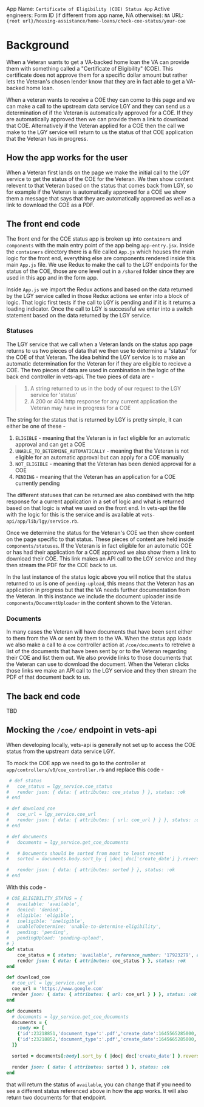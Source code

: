 App Name: `Certificate of Eligibility (COE) Status App`
Active engineers: 
Form ID (if different from app name, NA otherwise): `NA`
URL: `{root url}/housing-assistance/home-loans/check-coe-status/your-coe`


# Background
When a Veteran wants to get a VA-backed home loan the VA can provide them with something called a "Certificate of Eligibility" (COE). This certificate does not approve them for a specific dollar amount but rather lets the Veteran's chosen lender know that they are in fact able to get a VA-backed home loan.

When a veteran wants to receive a COE they can come to this page and we can make a call to the upstream data service LGY and they can send us a determination of if the Veteran is automatically approved for a COE. If they are automatically approved then we can provide them a link to download that COE. Alternatively if the Veteran applied for a COE then the call we make to the LGY service will return to us the status of that COE application that the Veteran has in progress.

## How the app works for the user
When a Veteran first lands on the page we make the initial call to the LGY service to get the status of the COE for the Veteran. We then show content relevent to that Veteran based on the status that comes back from LGY, so for example if the Veteran is automatically approved for a COE we show them a message that says that they are automatically approved as well as a link to download the COE as a PDF.

## The front end code
The front end for the COE status app is broken up into `containers` and `components` with the main entry point of the app being `app-entry.jsx`. Inside the `containers` directory there is a file called `App.js` which houses the main logic for the front end, everything else are components rendered inside this main `App.js` file. We use Redux to make the call to the LGY endpoints for the status of the COE, those are one level out in a `/shared` folder since they are used in this app and in the form app.

Inside `App.js` we import the Redux actions and based on the data returned by the LGY service called in those Redux actions we enter into a block of logic. That logic first tests if the call to LGY is pending and if it is it returns a loading indicator. Once the call to LGY is successful we enter into a switch statement based on the data returned by the LGY service. 


### Statuses
The LGY service that we call when a Veteran lands on the status app page returns to us two pieces of data that we then use to determine a "status" for the COE of that Veteran. The idea behind the LGY service is to make an automatic determination for the Veteran for if they are eligible to recieve a COE. The two pieces of data are used in combination in the logic of the back end controller in vets-api. The two piees of data are -

> 1. A string returned to us in the body of our request to the LGY service for 'status'
> 2. A 200 or 404 http response for any current application the Veteran may have in progress for a COE

The string for the status that is returned by LGY is pretty simple, it can either be one of these -

1. `ELIGIBLE` - meaning that the Veteran is in fact eligible for an automatic approval and can get a COE
2. `UNABLE_TO_DETERMINE_AUTOMATICALLY` - meaning that the Veteran is not eligible for an automatic approval but can apply for a COE manually
3. `NOT_ELIGIBLE` - meaning that the Veteran has been denied approval for a COE
4. `PENDING` - meaning that the Veteran has an application for a COE currently pending

The different statuses that can be returned are also combined with the http response for a current application in a set of logic and what is returned based on that logic is what we used on the front end. In vets-api the file with the logic for this is the service and is available at `vets-api/app/lib/lgy/service.rb`.

Once we determine the status for the Veteran's COE we then show content on the page specific to that status. These pieces of content are held inside `components/statuses`. If the Veteran is in fact eligible for an automatic COE or has had their application for a COE approved we also show them a link to download their COE. This link makes an API call to the LGY service and they then stream the PDF for the COE back to us.

In the last instance of the status logic above you will notice that the status returned to us is one of `pending-upload`, this means that the Veteran has an application in progress but that the VA needs further documentation from the Veteran. In this instance we include the document uploader inside `components/DocumentUploader` in the content shown to the Veteran.

### Documents
In many cases the Veteran will have documents that have been sent either to them from the VA or sent by them to the VA. When the status app loads we also make a call to a `coe` controller action at `/coe/documents` to retreive a list of the documents that have been sent by or to the Veteran regarding their COE and list them out. We also provide links to those documents that the Veteran can use to download the document. When the Veteran clicks those links we make an API call to the LGY service and they then stream the PDF of that document back to us.

## The back end code
TBD

## Mocking the `/coe/` endpoint in vets-api
When developing locally, vets-api is generally not set up to access the COE status from the upstream data service LGY.

To mock the COE app we need to go to the controller at `app/controllers/v0/coe_controller.rb` and replace this code - 

```ruby
 # def status
#   coe_status = lgy_service.coe_status
#   render json: { data: { attributes: coe_status } }, status: :ok
# end

# def download_coe
#   coe_url = lgy_service.coe_url
#   render json: { data: { attributes: { url: coe_url } } }, status: :ok
# end

# def documents
#   documents = lgy_service.get_coe_documents

#   # Documents should be sorted from most to least recent
#   sorted = documents.body.sort_by { |doc| doc['create_date'] }.reverse

#   render json: { data: { attributes: sorted } }, status: :ok
# end

```

With this code -

```ruby
# COE_ELIGIBILITY_STATUS = {
#   available: 'available',
#   denied: 'denied',
#   eligible: 'eligible',
#   ineligible: 'ineligible',
#   unableToDetermine: 'unable-to-determine-eligibility',
#   pending: 'pending',
#   pendingUpload: 'pending-upload',
# }
def status
    coe_status = { status: 'available', reference_number: '17923279', application_create_date: 1645565285000 }
    render json: { data: { attributes: coe_status } }, status: :ok
end

def download_coe
  # coe_url = lgy_service.coe_url
  coe_url = 'https://www.google.com'
  render json: { data: { attributes: { url: coe_url } } }, status: :ok
end

def documents
  # documents = lgy_service.get_coe_documents
  documents = {
    :body => [
    {'id':23218851,'document_type':'.pdf','create_date':1645565285000,'description':'Discharge or separation papers (DD214) 1'},
    {'id':23218852,'document_type':'.pdf','create_date':1645665285000,'description':'Discharge or separation papers (DD214) 2'}
  ]}

  sorted = documents[:body].sort_by { |doc| doc['create_date'] }.reverse

  render json: { data: { attributes: sorted } }, status: :ok
end
```

that will return the status of `available`, you can change that if you need to see a different status referenced above in how the app works.
It will also return two documents for that endpoint.





